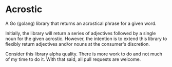 # Acrostic
A Go (golang) library that returns an acrostical phrase for a given word.

Initially, the library will return a series of adjectives followed by a
single noun for the given acrostic.  However, the intention is to extend
this library to flexibly return adjectives and/or nouns at the consumer's
discretion.

Consider this library alpha quality.  There is more work to do and not
much of my time to do it.  With that said, all pull requests are welcome.

